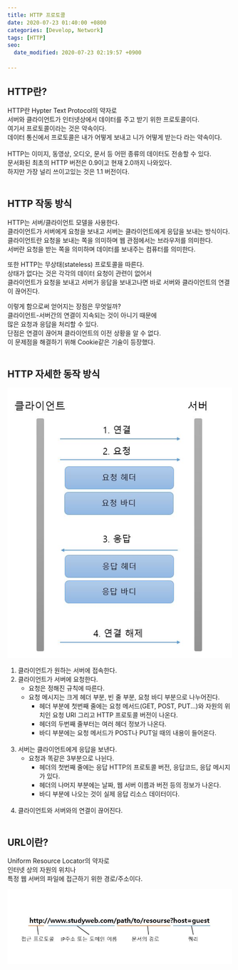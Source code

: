 ```yaml
---
title: HTTP 프로토콜
date: 2020-07-23 01:40:00 +0800
categories: [Develop, Network]
tags: [HTTP]
seo:
  date_modified: 2020-07-23 02:19:57 +0900

---
```


## HTTP란?  
HTTP란 Hypter Text Protocol의 약자로  
서버와 클라이언트가 인터넷상에서 데이터를 주고 받기 위한 프로토콜이다.  
여기서 프로토콜이라는 것은 약속이다.  
데이터 통신에서 프로토콜은 내가 어떻게 보내고 니가 어떻게 받는다 라는 약속이다.  
<br>
HTTP는 이미지, 동영상, 오디오, 문서 등 어떤 종류의 데이터도 전송할 수 있다.  
문서화된 최초의 HTTP 버전은 0.9이고 현재 2.0까지 나와있다.  
하지만 가장 널리 쓰이고있는 것은 1.1 버전이다.
<br><br>

## HTTP 작동 방식
HTTP는 서버/클라이언트 모델을 사용한다.  
클라이언트가 서버에게 요청을 보내고 서버는 클라이언트에게 응답을 보내는 방식이다.  
클라이언트란 요청을 보내는 쪽을 의미하며 웹 관점에서는 브라우저를 의미한다.  
서버란 요청을 받는 쪽을 의미하며 데이터를 보내주는 컴퓨터를 의미한다.  

또한 HTTP는 무상태(stateless) 프로토콜을 따른다.  
상태가 없다는 것은 각각의 데이터 요청이 관련이 없어서  
클라이언트가 요청을 보내고 서버가 응답을 보내고나면 바로 서버와 클라이언트의 연결이 끊어진다.  

이렇게 함으로써 얻어지는 장점은 무엇일까?  
클라이언트-서버간의 연결이 지속되는 것이 아니기 때문에  
많은 요청과 응답을 처리할 수 있다.  
단점은 연결이 끊어져 클라이언트의 이전 상황을 알 수 없다.  
이 문제점을 해결하기 위해 Cookie같은 기술이 등장했다.
<br><br>



## HTTP 자세한 동작 방식  
![image](/assets/img/postImg/http/2.JPG)  

1. 클라이언트가 원하는 서버에 접속한다.
2. 클라이언트가 서버에 요청한다.
   - 요청은 정해진 규칙에 따른다.
   - 요청 메시지는 크게 헤더 부분, 빈 줄 부분, 요청 바디 부분으로 나누어진다.
     - 헤더 부분에 첫번째 줄에는 요청 메서드(GET, POST, PUT...)와 자원의 위치인 요청 URI 그리고 HTTP 프로토콜 버전이 나온다.
     - 헤더의 두번째 줄부터는 여러 헤더 정보가 나온다.
     - 바디 부분에는 요청 메서드가 POST나 PUT일 때의 내용이 들어온다.<br><br>
3. 서버는 클라이언트에게 응답을 보낸다.
   - 요청과 똑같은 3부분으로 나뉜다.
      - 헤더의 첫번째 줄에는 응답 HTTP의 프로토콜 버전, 응답코드, 응답 메시지가 있다.
      - 헤더의 나머지 부분에는 날짜, 웹 서버 이름과 버전 등의 정보가 나온다.
      - 바디 부분에 나오는 것이 실제 응답 리소스 데이터이다.<br><br>
4. 클라이언트와 서버와의 연결이 끊어진다.
<br><br>


## URL이란?  
Uniform Resource Locator의 약자로  
인터넷 상의 자원의 위치나  
특정 웹 서버의 파일에 접근하기 위한 경로/주소이다.  

![image](/assets/img/postImg/http/1.JPG)  
